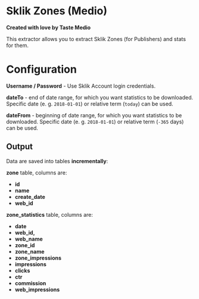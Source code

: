 # Sklik Zones (Medio)

**Created with love by Taste Medio**

This extractor allows you to extract Sklik Zones (for Publishers) and stats for them.

# Configuration
**Username / Password** - Use Sklik Account login credentials.

**dateTo** - end of date range, for which you want statistics to be downloaded. 
Specific date (e. g. ``2018-01-01``) or relative term (``today``) can be used.

**dateFrom** - beginning of date range, for which you want statistics to be downloaded. 
Specific date (e. g. ``2018-01-01``) or relative term (``-365`` days) can be used.

## Output

Data are saved into tables **incrementally**:

**zone** table, columns are:
- **id** 
- **name**
- **create_date**
- **web_id**

**zone_statistics** table, columns are:
- **date**
- **web_id,** 
- **web_name**
- **zone_id**
- **zone_name**
- **zone_impressions**
- **impressions**
- **clicks**
- **ctr**
- **commission**
- **web_impressions**
